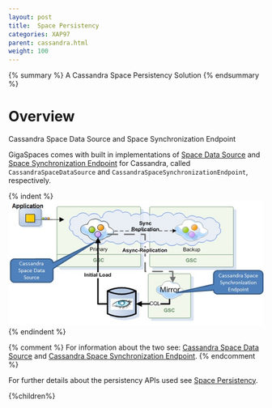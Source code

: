 ```yaml
---
layout: post
title:  Space Persistency
categories: XAP97
parent: cassandra.html
weight: 100
---
```




{% summary %} A Cassandra Space Persistency Solution {% endsummary %}


# Overview

Cassandra Space Data Source and Space Synchronization Endpoint

GigaSpaces comes with built in implementations of [Space Data Source](./space-data-source-api.html) and [Space Synchronization Endpoint](./space-synchronization-endpoint-api.html) for Cassandra, called `CassandraSpaceDataSource` and `CassandraSpaceSynchronizationEndpoint`, respectively.

{% indent %}
![CassMirrorNew.jpg](/attachment_files/CassMirrorNew.jpg)
{% endindent %}

{% comment %}
For information about the two see: [Cassandra Space Data Source](./cassandra-space-data-source.html) and [Cassandra Space Synchronization Endpoint](./cassandra-space-synchronization-endpoint.html).
{% endcomment %}

For further details about the persistency APIs used see [Space Persistency](./space-persistency.html).


{%children%}

